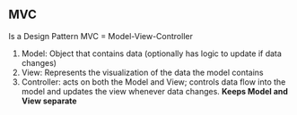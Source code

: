 ## MVC

Is a Design Pattern
MVC = Model-View-Controller

1. Model: Object that contains data (optionally has logic to update if data changes)
2. View: Represents the visualization of the data the model contains
3. Controller: acts on both the Model and View; controls data flow into the model and updates the view whenever data changes. **Keeps Model and View separate**
